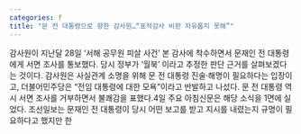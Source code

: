 ```yaml
---
categories: f
title: "문 전 대통령으로 향한 감사원…“표적감사 비판 자유롭지 못해”"
---
```

감사원이 지난달 28일 ‘서해 공무원 피살 사건’ 본 감사에 착수하면서 문재인 전 대통령에게 서면 조사를 통보했다. 당시 정부가 ‘월북’ 이라고 추정한 판단 근거를 살펴보겠다는 것이다. 감사원은 사실관계 소명을 위해 문 전 대통령 진술·해명이 필요하다는 입장이고, 더불어민주당은 “전임 대통령에 대한 모욕”이라고 반발하고 나섰다. 문 전 대통령 역시 서면 조사를 거부하면서 불쾌감을 표했다.4일 주요 아침신문은 해당 소식을 1면에 실었다. 조선일보는 문재인 전 대통령이 당시 어떤 보고를 받고 지시를 내렸는지 규명이 필요하다고 했지만 한
